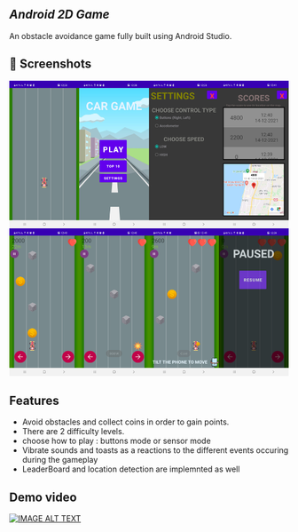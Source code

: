 ## _Android 2D Game_

An obstacle avoidance game fully built using Android Studio.

 ## 📸 Screenshots
![alt text](/README_IMG.png?raw=true)

 

## Features

- Avoid obstacles and collect coins in order to gain points.
- There are 2 difficulty levels.
- choose how to play : buttons mode or sensor mode
- Vibrate sounds and toasts as a reactions to the different events occuring during the gameplay 
 - LeaderBoard and location detection are implemnted as well 


 ## Demo video</h3>
[![IMAGE ALT TEXT](http://img.youtube.com/vi/1rWsbL7IixI/0.jpg)](http://www.youtube.com/watch?v=1rWsbL7IixI "Demo")
